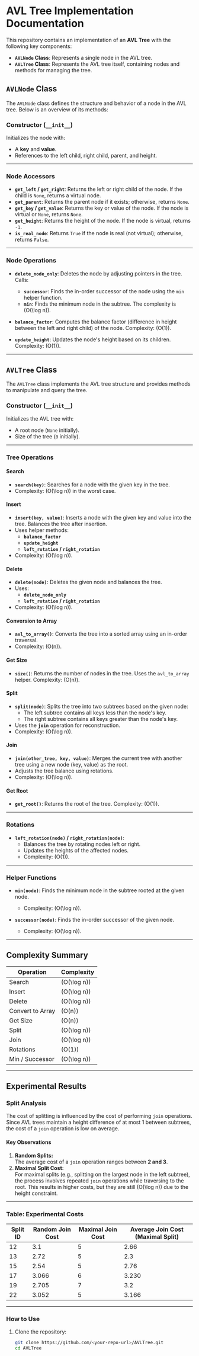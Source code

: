# AVL Tree Implementation Documentation

This repository contains an implementation of an **AVL Tree** with the following key components:

- **`AVLNode` Class**: Represents a single node in the AVL tree.
- **`AVLTree` Class**: Represents the AVL tree itself, containing nodes and methods for managing the tree.

## `AVLNode` Class

The `AVLNode` class defines the structure and behavior of a node in the AVL tree. Below is an overview of its methods:

### **Constructor (`__init__`)**
Initializes the node with:
- A **key** and **value**.
- References to the left child, right child, parent, and height.

---

### **Node Accessors**
- **`get_left` / `get_right`**: Returns the left or right child of the node. If the child is `None`, returns a virtual node.
- **`get_parent`**: Returns the parent node if it exists; otherwise, returns `None`.
- **`get_key` / `get_value`**: Returns the key or value of the node. If the node is virtual or `None`, returns `None`.
- **`get_height`**: Returns the height of the node. If the node is virtual, returns `-1`.
- **`is_real_node`**: Returns `True` if the node is real (not virtual); otherwise, returns `False`.

---

### **Node Operations**
- **`delete_node_only`**: Deletes the node by adjusting pointers in the tree. Calls:
  - **`successor`**: Finds the in-order successor of the node using the `min` helper function.
  - **`min`**: Finds the minimum node in the subtree. The complexity is \(O(\log n)\).

- **`balance_factor`**: Computes the balance factor (difference in height between the left and right child) of the node. Complexity: \(O(1)\).

- **`update_height`**: Updates the node's height based on its children. Complexity: \(O(1)\).

---

## `AVLTree` Class

The `AVLTree` class implements the AVL tree structure and provides methods to manipulate and query the tree.

### **Constructor (`__init__`)**
Initializes the AVL tree with:
- A root node (`None` initially).
- Size of the tree (`0` initially).

---

### **Tree Operations**

#### **Search**
- **`search(key)`**: Searches for a node with the given key in the tree.
- Complexity: \(O(\log n)\) in the worst case.

#### **Insert**
- **`insert(key, value)`**: Inserts a node with the given key and value into the tree. Balances the tree after insertion.
- Uses helper methods:
  - **`balance_factor`**
  - **`update_height`**
  - **`left_rotation` / `right_rotation`**
- Complexity: \(O(\log n)\).

#### **Delete**
- **`delete(node)`**: Deletes the given node and balances the tree.
- Uses:
  - **`delete_node_only`**
  - **`left_rotation` / `right_rotation`**
- Complexity: \(O(\log n)\).

#### **Conversion to Array**
- **`avl_to_array()`**: Converts the tree into a sorted array using an in-order traversal.
- Complexity: \(O(n)\).

#### **Get Size**
- **`size()`**: Returns the number of nodes in the tree. Uses the `avl_to_array` helper. Complexity: \(O(n)\).

#### **Split**
- **`split(node)`**: Splits the tree into two subtrees based on the given node:
  - The left subtree contains all keys less than the node's key.
  - The right subtree contains all keys greater than the node's key.
- Uses the **`join`** operation for reconstruction.
- Complexity: \(O(\log n)\).

#### **Join**
- **`join(other_tree, key, value)`**: Merges the current tree with another tree using a new node (key, value) as the root.
- Adjusts the tree balance using rotations.
- Complexity: \(O(\log n)\).

#### **Get Root**
- **`get_root()`**: Returns the root of the tree. Complexity: \(O(1)\).

---

### **Rotations**
- **`left_rotation(node)` / `right_rotation(node)`**:
  - Balances the tree by rotating nodes left or right.
  - Updates the heights of the affected nodes.
  - Complexity: \(O(1)\).

---

### **Helper Functions**
- **`min(node)`**: Finds the minimum node in the subtree rooted at the given node.
  - Complexity: \(O(\log n)\).

- **`successor(node)`**: Finds the in-order successor of the given node.
  - Complexity: \(O(\log n)\).

---

## **Complexity Summary**

| Operation                  | Complexity    |
|----------------------------|---------------|
| Search                     | \(O(\log n)\) |
| Insert                     | \(O(\log n)\) |
| Delete                     | \(O(\log n)\) |
| Convert to Array           | \(O(n)\)      |
| Get Size                   | \(O(n)\)      |
| Split                      | \(O(\log n)\) |
| Join                       | \(O(\log n)\) |
| Rotations                  | \(O(1)\)      |
| Min / Successor            | \(O(\log n)\) |

---

## **Experimental Results**

### **Split Analysis**
The cost of splitting is influenced by the cost of performing `join` operations. Since AVL trees maintain a height difference of at most 1 between subtrees, the cost of a `join` operation is low on average.

#### **Key Observations**
1. **Random Splits:**  
   The average cost of a `join` operation ranges between **2 and 3**.
2. **Maximal Split Cost:**  
   For maximal splits (e.g., splitting on the largest node in the left subtree), the process involves repeated `join` operations while traversing to the root. This results in higher costs, but they are still \(O(\log n)\) due to the height constraint.

---

### **Table: Experimental Costs**

| Split ID | Random Join Cost | Maximal Join Cost | Average Join Cost (Maximal Split) |
|----------|------------------|-------------------|-----------------------------------|
| 12       | 3.1              | 5                 | 2.66                              |
| 13       | 2.72             | 5                 | 2.3                               |
| 15       | 2.54             | 5                 | 2.76                              |
| 17       | 3.066            | 6                 | 3.230                             |
| 19       | 2.705            | 7                 | 3.2                               |
| 22       | 3.052            | 5                 | 3.166                             |

---

### **How to Use**
1. Clone the repository:
   ```bash
   git clone https://github.com/<your-repo-url>/AVLTree.git
   cd AVLTree
